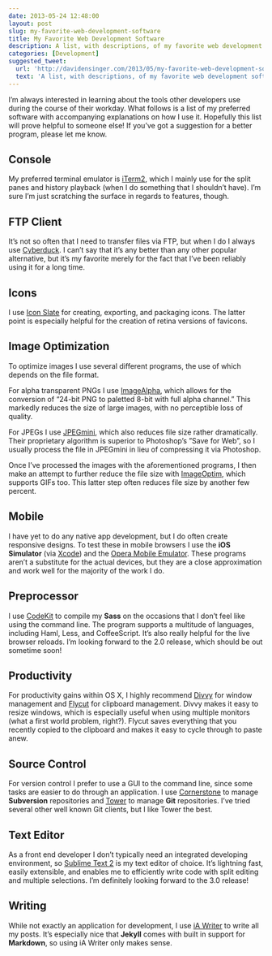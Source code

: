 ```yaml
---
date: 2013-05-24 12:48:00
layout: post
slug: my-favorite-web-development-software
title: My Favorite Web Development Software
description: A list, with descriptions, of my favorite web development software.
categories: [Development]
suggested_tweet:
  url: 'http://davidensinger.com/2013/05/my-favorite-web-development-software/'
  text: 'A list, with descriptions, of my favorite web development software by @DavidEnsinger'
---
```


I’m always interested in learning about the tools other developers use during the course of their workday. What follows is a list of my preferred software with accompanying explanations on how I use it. Hopefully this list will prove helpful to someone else! If you’ve got a suggestion for a better program, please let me know.

## Console
My preferred terminal emulator is [iTerm2](http://www.iterm2.com/), which I mainly use for the split panes and history playback (when I do something that I shouldn’t have). I’m sure I’m just scratching the surface in regards to features, though.

## FTP Client
It’s not so often that I need to transfer files via FTP, but when I do I always use [Cyberduck](http://cyberduck.ch/). I can’t say that it’s any better than any other popular alternative, but it’s my favorite merely for the fact that I’ve been reliably using it for a long time.

## Icons
I use [Icon Slate](http://www.kodlian.com/apps/icon-slate) for creating, exporting, and packaging icons. The latter point is especially helpful for the creation of retina versions of favicons.

## Image Optimization
To optimize images I use several different programs, the use of which depends on the file format.

For alpha transparent PNGs I use [ImageAlpha](http://pngmini.com/), which allows for the conversion of “24-bit PNG to paletted 8-bit with full alpha channel.” This markedly reduces the size of large images, with no perceptible loss of quality.

For JPEGs I use [JPEGmini](http://jpegmini.com/), which also reduces file size rather dramatically. Their proprietary algorithm is superior to Photoshop’s ”Save for Web”, so I usually process the file in JPEGmini in lieu of compressing it via Photoshop.

Once I’ve processed the images with the aforementioned programs, I then make an attempt to further reduce the file size with [ImageOptim](http://imageoptim.com/), which supports GIFs too. This latter step often reduces file size by another few percent.

## Mobile
I have yet to do any native app development, but I do often create responsive designs. To test these in mobile browsers I use the **iOS Simulator** (via [Xcode](https://developer.apple.com/xcode/)) and the [Opera Mobile Emulator](http://www.opera.com/developer/mobile-emulator). These programs aren’t a substitute for the actual devices, but they are a close approximation and work well for the majority of the work I do.

## Preprocessor
I use [CodeKit](http://incident57.com/codekit/) to compile my **Sass** on the occasions that I don’t feel like using the command line. The program supports a multitude of languages, including Haml, Less, and CoffeeScript. It’s also really helpful for the live browser reloads. I’m looking forward to the 2.0 release, which should be out sometime soon!

## Productivity
For productivity gains within OS X, I highly recommend [Divvy](http://mizage.com/divvy/) for window management and
[Flycut](https://itunes.apple.com/us/app/flycut-clipboard-manager/id442160987?mt=12) for clipboard management. Divvy makes it easy to resize windows, which is especially useful when using multiple monitors (what a first world problem, right?). Flycut saves everything that you recently copied to the clipboard and makes it easy to cycle through to paste anew.

## Source Control
For version control I prefer to use a GUI to the command line, since some tasks are easier to do through an application. I use [Cornerstone](http://www.zennaware.com/cornerstone/) to manage **Subversion** repositories and [Tower](http://www.git-tower.com/) to manage **Git** repositories. I’ve tried several other well known Git clients, but I like Tower the best.

## Text Editor
As a front end developer I don’t typically need an integrated developing environment, so [Sublime Text 2](http://www.sublimetext.com/2) is my text editor of choice. It’s lightning fast, easily extensible, and enables me to efficiently write code with split editing and multiple selections. I’m definitely looking forward to the 3.0 release!

## Writing
While not exactly an application for development, I use [iA Writer](http://www.iawriter.com/mac/) to write all my posts. It’s especially nice that **Jekyll** comes with built in support for **Markdown**, so using iA Writer only makes sense.
